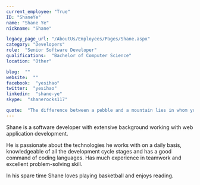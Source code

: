 ```yaml
---
current_employee: "True"
ID: "ShaneYe"
name: "Shane Ye"
nickname: "Shane"

legacy_page_url: "/AboutUs/Employees/Pages/Shane.aspx"
category: "Developers"
role:  "Senior Software Developer"
qualifications:  "Bachelor of Computer Science"
location: "Other"

blog:  ""
website:  ""
facebook:  "yesihao"
twitter:  "yesihao"
linkedin:  "shane-ye"
skype:  "shanerocks117"

quote:  "The difference between a pebble and a mountain lies in whom you ask to move it."
---
```


​​​​​​​​​​​​​Shane is a software developer with extensive background working with web application development.    

He is passionate about the technologies he works with on a daily basis, knowledgeable of all the development cycle stages and has a good command of coding languages. Has much experience in teamwork and excellent problem-solving skill.  

In his spare time Shane loves playing basketball and enjoys reading.​  
​  

<style>
p.p1 {
margin:0.0px 0.0px 0.0px 0.0px;
font:12.0px 'Helvetica Neue';
color:#454545;
}

p.p2 {
margin:0.0px 0.0px 0.0px 0.0px;
font:12.0px 'Helvetica Neue';
color:#454545;
min-height:14.0px;
}
</style>